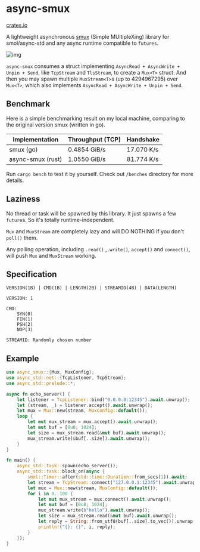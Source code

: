 # async-smux

[crates.io](https://crates.io/crates/async_smux)

A lightweight asynchronous [smux](https://github.com/xtaci/smux) (Simple MUltipleXing) library for smol/async-std and any async runtime compatible to `futures`.

![img](https://raw.githubusercontent.com/xtaci/smux/master/mux.jpg)

`async-smux` consumes a struct implementing `AsyncRead + AsyncWrite + Unpin + Send`, like `TcpStream` and `TlsStream`, to create a `Mux<T>` struct. And then you may spawn multiple `MuxStream<T>`s (up to 4294967295) over `Mux<T>`, which also implements `AsyncRead + AsyncWrite + Unpin + Send`.

## Benchmark

Here is a simple benchmarking result on my local machine, comparing to the original version smux (written in go).

| Implementation    | Throughput (TCP) | Handshake  |
| ----------------- | ---------------- | ---------- |
| smux (go)         | 0.4854 GiB/s     | 17.070 K/s |
| async-smux (rust) | 1.0550 GiB/s     | 81.774 K/s |

Run `cargo bench` to test it by yourself. Check out `/benches` directory for more details.

## Laziness

No thread or task will be spawned by this library. It just spawns a few `future`s. So it's totally runtime-independent.

`Mux` and `MuxStream` are completely lazy and will DO NOTHING if you don't `poll()` them.

Any polling operation, including `.read()` ,`.write()`, `accept()` and `connect()`, will push `Mux` and `MuxStream` working.

## Specification

```text
VERSION(1B) | CMD(1B) | LENGTH(2B) | STREAMID(4B) | DATA(LENGTH)

VERSION: 1

CMD:
    SYN(0)
    FIN(1)
    PSH(2)
    NOP(3)

STREAMID: Randomly chosen number
```

## Example

```rust
use async_smux::{Mux, MuxConfig};
use async_std::net::{TcpListener, TcpStream};
use async_std::prelude::*;

async fn echo_server() {
    let listener = TcpListener::bind("0.0.0.0:12345").await.unwrap();
    let (stream, _) = listener.accept().await.unwrap();
    let mux = Mux::new(stream, MuxConfig::default());
    loop {
        let mut mux_stream = mux.accept().await.unwrap();
        let mut buf = [0u8; 1024];
        let size = mux_stream.read(&mut buf).await.unwrap();
        mux_stream.write(&buf[..size]).await.unwrap();
    }
}

fn main() {
    async_std::task::spawn(echo_server());
    async_std::task::block_on(async {
        smol::Timer::after(std::time::Duration::from_secs(1)).await;
        let stream = TcpStream::connect("127.0.0.1:12345").await.unwrap();
        let mux = Mux::new(stream, MuxConfig::default());
        for i in 0..100 {
            let mut mux_stream = mux.connect().await.unwrap();
            let mut buf = [0u8; 1024];
            mux_stream.write(b"hello").await.unwrap();
            let size = mux_stream.read(&mut buf).await.unwrap();
            let reply = String::from_utf8(buf[..size].to_vec()).unwrap();
            println!("{}: {}", i, reply);
        }
    });
}
```
